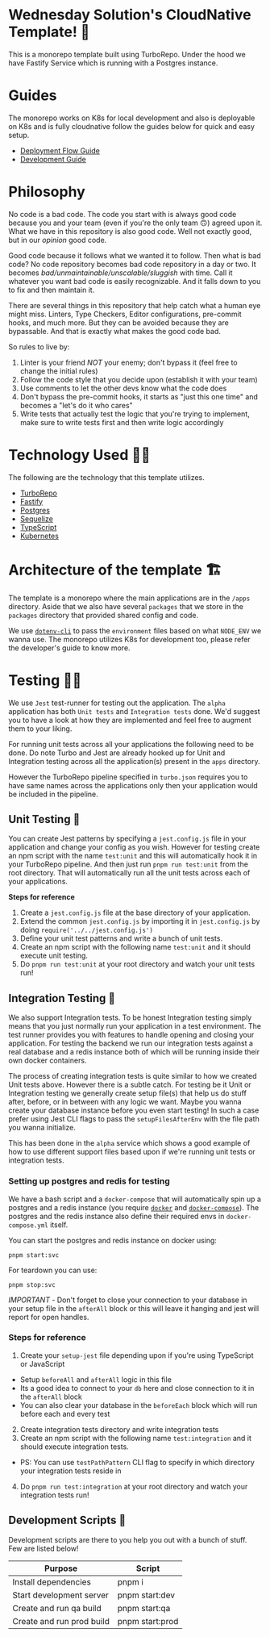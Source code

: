 # Wednesday Solution's CloudNative Template! 🚀

This is a monorepo template built using TurboRepo. Under the hood we have Fastify Service which is running with a Postgres instance.

# Guides

The monorepo works on K8s for local development and also is deployable on K8s and is fully cloudnative follow the guides below for quick and easy setup.

- [Deployment Flow Guide](https://github.com/wednesday-solutions/fastify-postgres/blob/main/DEPLOYMENT_FLOW_GUIDE.md)
- [Development Guide](https://github.com/wednesday-solutions/fastify-postgres/blob/main/DEVELOPERS_GUIDE.md)

# Philosophy

No code is a bad code. The code you start with is always good code because you and your team (even if you're the only team 🙃) agreed upon it. What we have in this repository is also good code. Well not exactly good, but in our *opinion* good code.

Good code because it follows what we wanted it to follow. Then what is bad code? No code repository becomes bad code repository in a day or two. It becomes *bad/unmaintainable/unscalable/sluggish* with time. Call it whatever you want bad code is easily recognizable. And it falls down to you to fix and then maintain it.

There are several things in this repository that help catch what a human eye might miss. Linters, Type Checkers, Editor configurations, pre-commit hooks, and much more. But they can be avoided because they are bypassable. And that is exactly what makes the good code bad.

So rules to live by:

1. Linter is your friend *NOT* your enemy; don't bypass it (feel free to change the initial rules)
2. Follow the code style that you decide upon (establish it with your team)
3. Use comments to let the other devs know what the code does
4. Don't bypass the pre-commit hooks, it starts as "just this one time" and becomes a "let's do it who cares"
5. Write tests that actually test the logic that you're trying to implement, make sure to write tests first and then write logic accordingly

# Technology Used 👨‍💻

The following are the technology that this template utilizes.

- [TurboRepo](https://turbo.build/repo/docs)
- [Fastify](https://www.fastify.io/)
- [Postgres](https://www.postgresql.org/)
- [Sequelize](https://sequelize.org/)
- [TypeScript](https://www.typescriptlang.org/)
- [Kubernetes](https://kubernetes.io/)

# Architecture of the template 🏗

The template is a monorepo where the main applications are in the `/apps` directory.
Aside that we also have several `packages` that we store in the `packages` directory that provided shared config and code.

We use [`dotenv-cli`](https://www.npmjs.com/package/dotenv-cli) to pass the `environment` files based on what `NODE_ENV` we wanna use. The monorepo utilizes K8s for development too, please refer the developer's guide to know more.

# Testing 👨‍🔬

We use `Jest` test-runner for testing out the application.
The `alpha` application has both `Unit tests` and `Integration tests` done. We'd suggest you to have a look at how they are implemented and feel free to augment them to your liking.

For running unit tests across all your applications the following need to be done. Do note Turbo and Jest are already hooked up for Unit and Integration testing across all the application(s) present in the `apps` directory.

However the TurboRepo pipeline specified in `turbo.json` requires you to have same names across the applications only then your application would be included in the pipeline.

## Unit Testing 🧪

You can create Jest patterns by specifying a `jest.config.js` file in your application and change your config as you wish. However for testing create an npm script with the name `test:unit` and this will automatically hook it in your TurboRepo pipeline. And then just run `pnpm run test:unit` from the root directory. That will automatically run all the unit tests across each of your applications.

**Steps for reference**

1. Create a `jest.config.js` file at the base directory of your application.
2. Extend the common `jest.config.js` by importing it in `jest.config.js` by doing `require('../../jest.config.js')`
3. Define your unit test patterns and write a bunch of unit tests.
4. Create an npm script with the following name `test:unit` and it should execute unit testing.
5. Do `pnpm run test:unit` at your root directory and watch your unit tests run!

## Integration Testing 🤖

We also support Integration tests. To be honest Integration testing simply means that you just normally run your application in a test environment. The test runner provides you with features to handle opening and closing your application. For testing the backend we run our integration tests against a real database and a redis instance both of which will be running inside their own docker containers.

The process of creating integration tests is quite similar to how we created Unit tests above. However there is a subtle catch. For testing be it Unit or Integration testing we generally create setup file(s) that help us do stuff after, before, or in between with any logic we want. Maybe you wanna create your database instance before you even start testing! In such a case prefer using Jest CLI flags to pass the `setupFilesAfterEnv` with the file path you wanna initialize.

This has been done in the `alpha` service which shows a good example of how to use different support files based upon if we're running unit tests or integration tests.

### **Setting up postgres and redis for testing**

We have a bash script and a `docker-compose` that will automatically spin up a postgres and a redis instance (you require [`docker`](https://www.docker.com/) and [`docker-compose`](https://docs.docker.com/compose/)). The postgres and the redis instance also define their required envs in `docker-compose.yml` itself.

You can start the postgres and redis instance on docker using:

```shell
pnpm start:svc
```

For teardown you can use:

```shell
pnpm stop:svc
```

*IMPORTANT* - Don't forget to close your connection to your database in your setup file in the `afterAll` block or this will leave it hanging and jest will report for open handles.

### **Steps for reference**

1. Create your `setup-jest` file depending upon if you're using TypeScript or JavaScript
  - Setup `beforeAll` and `afterAll` logic in this file
  - Its a good idea to connect to your `db` here and close connection to it in the `afterAll` block
  - You can also clear your database in the `beforeEach` block which will run before each and every test
2. Create integration tests directory and write integration tests
3. Create an npm script with the following name `test:integration` and it should execute integration tests.
  - PS: You can use `testPathPattern` CLI flag to specify in which directory your integration tests reside in
4. Do `pnpm run test:integration` at your root directory and watch your integration tests run!

## Development Scripts 📝

Development scripts are there to you help you out with a bunch of stuff. Few are listed below!

| **Purpose**                     | **Script**                  |
|---------------------------------|-----------------------------|
| Install dependencies            | pnpm i                      |
| Start development server        | pnpm start:dev              |
| Create and run qa build         | pnpm start:qa               |
| Create and run prod build       | pnpm start:prod             |
